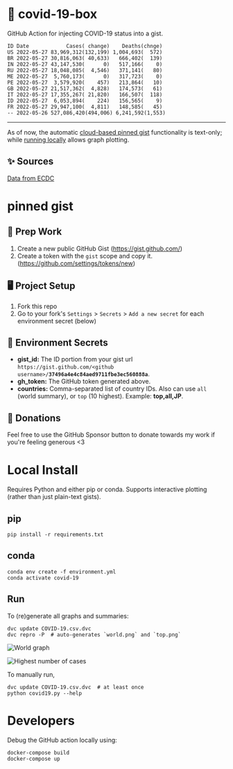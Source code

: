 # 🏥 covid-19-box

GitHub Action for injecting COVID-19 status into a gist.

```
ID Date            Cases( change)    Deaths(chnge)
US 2022-05-27 83,969,312(132,199) 1,004,693(  572)
BR 2022-05-27 30,816,063( 40,633)   666,402(  139)
IN 2022-05-27 43,147,530(      0)   517,166(    0)
RU 2022-05-27 18,048,085(  4,546)   371,141(   80)
ME 2022-05-27  5,760,173(      0)   317,723(    0)
PE 2022-05-27  3,579,920(    457)   213,864(   10)
GB 2022-05-27 21,517,362(  4,828)   174,573(   61)
IT 2022-05-27 17,355,267( 21,820)   166,507(  118)
ID 2022-05-27  6,053,894(    224)   156,565(    9)
FR 2022-05-27 29,947,100(  4,811)   148,585(   45)
-- 2022-05-26 527,086,420(494,006) 6,241,592(1,553)
```

---

As of now, the automatic [cloud-based pinned gist](#pinned-gist) functionality is text-only;
while [running locally](#local-install) allows graph plotting.

## ✨ Sources

[Data from ECDC](https://www.ecdc.europa.eu/en/publications-data/download-todays-data-geographic-distribution-covid-19-cases-worldwide)

# pinned gist

## 🎒 Prep Work
1. Create a new public GitHub Gist (https://gist.github.com/)
1. Create a token with the `gist` scope and copy it. (https://github.com/settings/tokens/new)

## 🖥 Project Setup
1. Fork this repo
1. Go to your fork's `Settings` > `Secrets` > `Add a new secret` for each environment secret (below)

## 🤫 Environment Secrets
- **gist_id:** The ID portion from your gist url `https://gist.github.com/<github username>/`**`37496a4e4c84aed9711fbe3ec560888a`**.
- **gh_token:** The GitHub token generated above.
- **countries:** Comma-separated list of country IDs. Also can use `all` (world summary), or `top` (10 highest). Example: **top,all,JP**.

## 💸 Donations

Feel free to use the GitHub Sponsor button to donate towards my work if you're feeling generous <3

# Local Install

Requires Python and either pip or conda. Supports interactive plotting (rather than just plain-text gists).

## pip

```
pip install -r requirements.txt
```

## conda

```
conda env create -f environment.yml
conda activate covid-19
```

## Run

To (re)generate all graphs and summaries:

```
dvc update COVID-19.csv.dvc
dvc repro -P  # auto-generates `world.png` and `top.png`
```

![World graph](world.png)

![Highest number of cases](top.png)

To manually run,

```
dvc update COVID-19.csv.dvc  # at least once
python covid19.py --help
```

# Developers

Debug the GitHub action locally using:

```
docker-compose build
docker-compose up
```
